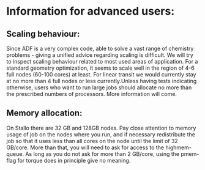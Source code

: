 Information for advanced users:
================================

Scaling behaviour:
-------------------

Since ADF is a very complex code, able to solve a vast range of chemistry problems - giving a unified advice regarding scaling is difficult. We will try to inspect scaling behaviour related to most used areas of application. For a standard geometry optimization, it seems to scale well in the region of 4-6 full nodes (60-100 cores) at least. For linear transit we would currently stay at no more than 4 full nodes or less currently.Unless having tests indicating otherwise, users who want to run large jobs should allocate no more than the prescribed numbers of processors. More information will come.

Memory allocation:
-------------------

On Stallo there are 32 GB and 128GB nodes. Pay close attention to memory usage of job on the nodes where you run, and if necessary redistribute the job so that it uses less than all cores on the node until the limit of 32 GB/core. More than that, you will need to ask for access to the highmem-queue. As long as you do not ask for more than 2 GB/core, using the pmem-flag for torque does in principle give no meaning.